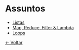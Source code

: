 # Assuntos

 - [Listas](listas.ipynb)
 - [Map, Reduce, Filter & Lambda](mrfl.ipynb)
 - [Loops](loops.ipynb)
 
 [← Voltar](../../README.md)